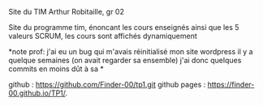 Site du TIM
Arthur Robitaille, gr 02

Site du programme tim, énoncant les cours enseignés ainsi que les 5 valeurs SCRUM,
les cours sont affichés dynamiquement

*note prof: j'ai eu un bug qui m'avais réinitialisé mon site wordpress il y a quelque semaines (on avait regarder sa ensemble) j'ai donc quelques commits en moins dût à sa *

github : https://github.com/Finder-00/tp1.git
github pages : https://finder-00.github.io/TP1/.